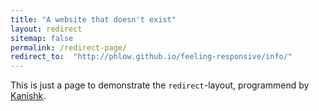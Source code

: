 ```yaml
---
title: "A website that doesn't exist"
layout: redirect
sitemap: false
permalink: /redirect-page/
redirect_to:  "http://phlow.github.io/feeling-responsive/info/"
---
```

This is just a page to demonstrate the `redirect`-layout, programmend by [Kanishk](http://codingtips.kanishkkunal.in/about/).